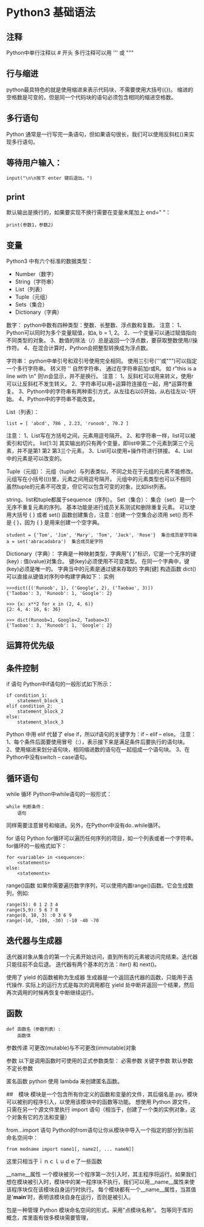 # Python3 基础语法

## 注释 
Python中单行注释以 # 开头
多行注释可以用 ''' 或 """

## 行与缩进
python最具特色的就是使用缩进来表示代码块，不需要使用大括号({})。
缩进的空格数是可变的，但是同一个代码块的语句必须包含相同的缩进空格数。

## 多行语句
Python 通常是一行写完一条语句，但如果语句很长，我们可以使用反斜杠(\)来实现多行语句。

## 等待用户输入：
```
input("\n\n按下 enter 键后退出。")
```

## print 
默认输出是换行的，如果要实现不换行需要在变量末尾加上 end=" "：
```
print(参数1，参数2)
```

## 变量
Python3 中有六个标准的数据类型：
- Number（数字）
- String（字符串）
- List（列表）
- Tuple（元组）
- Sets（集合）
- Dictionary（字典）

数字：
python中数有四种类型：整数、长整数、浮点数和复数。
注意：
1、Python可以同时为多个变量赋值，如a, b = 1, 2。
2、一个变量可以通过赋值指向不同类型的对象。
3、数值的除法（/）总是返回一个浮点数，要获取整数使用//操作符。
4、在混合计算时，Python会把整型转换成为浮点数。

字符串：
python中单引号和双引号使用完全相同。
使用三引号('''或""")可以指定一个多行字符串。
转义符 '\'
自然字符串， 通过在字符串前加r或R。 如 r"this is a line with \n" 则\n会显示，并不是换行。
注意：
1、反斜杠可以用来转义，使用r可以让反斜杠不发生转义。
2、字符串可以用+运算符连接在一起，用*运算符重复。
3、Python中的字符串有两种索引方式，从左往右以0开始，从右往左以-1开始。
4、Python中的字符串不能改变。

List（列表）：
```
list = [ 'abcd', 786 , 2.23, 'runoob', 70.2 ]
```
注意：
1、List写在方括号之间，元素用逗号隔开。
2、和字符串一样，list可以被索引和切片。 list[1:3] 其实输出的只有两个变量，即list中第二个元素到第三个元素，并不是第1 第2 第3三个元素，
3、List可以使用+操作符进行拼接。
4、List中的元素是可以改变的。

Tuple（元组）：
元组（tuple）与列表类似，不同之处在于元组的元素不能修改。元组写在小括号(())里，元素之间用逗号隔开。
元组中的元素类型也可以不相同
虽然tuple的元素不可改变，但它可以包含可变的对象，比如list列表。

string、list和tuple都属于sequence（序列）。
Set（集合）：
集合（set）是一个无序不重复元素的序列。
基本功能是进行成员关系测试和删除重复元素。
可以使用大括号 { } 或者 set() 函数创建集合，注意：创建一个空集合必须用 set() 而不是 { }，因为 { } 是用来创建一个空字典。
```
student = {'Tom', 'Jim', 'Mary', 'Tom', 'Jack', 'Rose'}  集合成员是字符串
a = set('abracadabra')  集合成员是字符
```

Dictionary（字典）：
字典是一种映射类型，字典用"{ }"标识，它是一个无序的键(key) : 值(value)对集合。
键(key)必须使用不可变类型。
在同一个字典中，键(key)必须是唯一的。
字典当中的元素是通过键来存取的  字典[键]
构造函数 dict() 可以直接从键值对序列中构建字典如下：
实例
```
>>>dict([('Runoob', 1), ('Google', 2), ('Taobao', 3)])
{'Taobao': 3, 'Runoob': 1, 'Google': 2}
 
>>> {x: x**2 for x in (2, 4, 6)}
{2: 4, 4: 16, 6: 36}
 
>>> dict(Runoob=1, Google=2, Taobao=3)
{'Taobao': 3, 'Runoob': 1, 'Google': 2}
```

## 运算符优先级

## 条件控制
if 语句
Python中if语句的一般形式如下所示：
```
if condition_1:
    statement_block_1
elif condition_2:
    statement_block_2
else:
    statement_block_3
```
Python 中用 elif 代替了 else if，所以if语句的关键字为：if – elif – else。
注意：
1、每个条件后面要使用冒号（:），表示接下来是满足条件后要执行的语句块。
2、使用缩进来划分语句块，相同缩进数的语句在一起组成一个语句块。
3、在Python中没有switch – case语句。

## 循环语句
while 循环
Python中while语句的一般形式：
```
while 判断条件：
    语句
```
同样需要注意冒号和缩进。另外，在Python中没有do..while循环。

for 语句
Python for循环可以遍历任何序列的项目，如一个列表或者一个字符串。
for循环的一般格式如下：
```
for <variable> in <sequence>:
    <statements>
else:
    <statements>
```

range()函数
如果你需要遍历数字序列，可以使用内置range()函数。它会生成数列，例如:
```
range(5): 0 1 2 3 4
range(5,9): 5 6 7 8
range(0, 10, 3) :0 3 6 9
range(-10, -100, -30) :-10 -40 -70
```

## 迭代器与生成器
迭代器对象从集合的第一个元素开始访问，直到所有的元素被访问完结束。迭代器只能往前不会后退。
迭代器有两个基本的方法：iter() 和 next()。

使用了 yield 的函数被称为生成器
生成器是一个返回迭代器的函数，只能用于迭代操作.
实际上的运行方式是每次的调用都在 yield 处中断并返回一个结果，然后再次调用的时候再恢复中断继续运行。

## 函数
```
def 函数名（参数列表）:
    函数体
```

参数传递
可更改(mutable)与不可更改(immutable)对象

参数
以下是调用函数时可使用的正式参数类型：
必需参数
关键字参数
默认参数
不定长参数

匿名函数
python 使用 lambda 来创建匿名函数。


##　模块
模块是一个包含所有你定义的函数和变量的文件，其后缀名是.py。模块可以被别的程序引入，以使用该模块中的函数等功能。
想使用 Python 源文件，只需在另一个源文件里执行 import 语句（相当于，创建了一个类的实例对象，这个对象有它的方法和变量）

from…import 语句
Python的from语句让你从模块中导入一个指定的部分到当前命名空间中：
```
from modname import name1[, name2[, ... nameN]]
```
这里只相当于ｉｎｃｌｕｄｅ了一些函数

__name__属性
一个模块被另一个程序第一次引入时，其主程序将运行。如果我们想在模块被引入时，模块中的某一程序块不执行，我们可以用__name__属性来使该程序块仅在该模块自身运行时执行。
 每个模块都有一个__name__属性，当其值是'__main__'时，表明该模块自身在运行，否则是被引入。

包是一种管理 Python 模块命名空间的形式，采用"点模块名称"。
包等同于库的概念，库里面有很多模块需要管理，